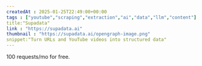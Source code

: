 ```yaml
---
createdAt : 2025-01-25T22:49:00+00:00
tags : ["youtube","scraping","extraction","ai","data","llm","content"]
title:"Supadata"
link : "https://supadata.ai"
thumbnail : "https://supadata.ai/opengraph-image.png"
snippet:"Turn URLs and YouTube videos into structured data"
---
```

100 requests/mo for free.
